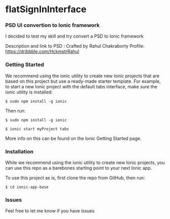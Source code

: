 # flatSignInInterface
<h3>PSD UI convertion to Ionic framework</h3>

I decided to test my skill and try convert a PSD to Ionic framework

Description and link to PSD :
Crafted by Rahul Chakraborty 
Profile: https://dribbble.com/HckmstrRahul

<h3>Getting Started</h3>
<p>We recommend using the ionic utility to create new Ionic projects that are based on this project but use a ready-made starter template. 
For example, to start a new Ionic project with the default tabs interface, make sure the ionic utility is installed:</p>

`$ sudo npm install -g ionic`

Then run:

`$ sudo npm install -g ionic`

`$ ionic start myProject tabs`


More info on this can be found on the Ionic Getting Started page.

<h3>Installation</h3>

While we recommend using the ionic utility to create new Ionic projects, you can use this repo as a barebones starting point to your next Ionic app.

To use this project as is, first clone the repo from GitHub, then run:

`$ cd ionic-app-base` 

<h3>Issues</h3>

Feel free to let me know if you have issues
